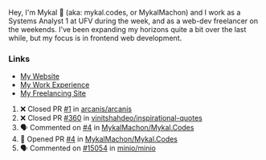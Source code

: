 Hey, I'm Mykal 👋 (aka: mykal.codes, or MykalMachon) and I work as a Systems Analyst 1 at UFV during the week, and as a web-dev freelancer on the weekends. I've been expanding my horizons quite a bit over the last while, but my focus is in frontend web development.  

### Links
- [My Website](https://mykal.codes)
- [My Work Experience](https://timeline.mykal.codes)
- [My Freelancing Site](https://tinybox.dev)


<!--START_SECTION:activity-->
1. ❌ Closed PR [#1](https://github.com/arcanis/arcanis/pull/1) in [arcanis/arcanis](https://github.com/arcanis/arcanis)
2. ❌ Closed PR [#360](https://github.com/vinitshahdeo/inspirational-quotes/pull/360) in [vinitshahdeo/inspirational-quotes](https://github.com/vinitshahdeo/inspirational-quotes)
3. 🗣 Commented on [#4](https://github.com/MykalMachon/Mykal.Codes/issues/4) in [MykalMachon/Mykal.Codes](https://github.com/MykalMachon/Mykal.Codes)
4. 💪 Opened PR [#4](https://github.com/MykalMachon/Mykal.Codes/pull/4) in [MykalMachon/Mykal.Codes](https://github.com/MykalMachon/Mykal.Codes)
5. 🗣 Commented on [#15054](https://github.com/minio/minio/issues/15054) in [minio/minio](https://github.com/minio/minio)
<!--END_SECTION:activity-->
